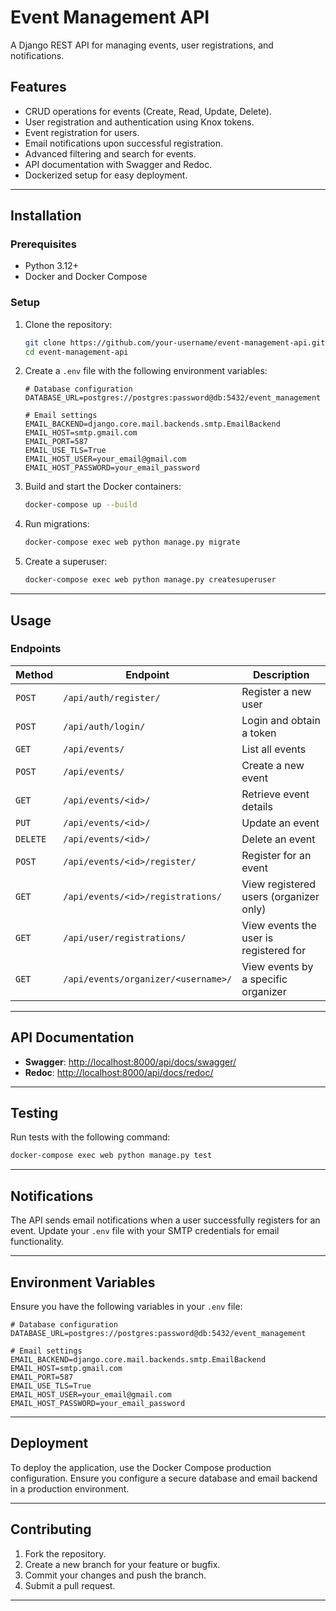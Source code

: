 
# Event Management API

A Django REST API for managing events, user registrations, and notifications.

## Features
- CRUD operations for events (Create, Read, Update, Delete).
- User registration and authentication using Knox tokens.
- Event registration for users.
- Email notifications upon successful registration.
- Advanced filtering and search for events.
- API documentation with Swagger and Redoc.
- Dockerized setup for easy deployment.

---

## Installation

### Prerequisites
- Python 3.12+
- Docker and Docker Compose

### Setup

1. Clone the repository:
   ```bash
   git clone https://github.com/your-username/event-management-api.git
   cd event-management-api
   ```

2. Create a `.env` file with the following environment variables:
   ```env
   # Database configuration
   DATABASE_URL=postgres://postgres:password@db:5432/event_management

   # Email settings
   EMAIL_BACKEND=django.core.mail.backends.smtp.EmailBackend
   EMAIL_HOST=smtp.gmail.com
   EMAIL_PORT=587
   EMAIL_USE_TLS=True
   EMAIL_HOST_USER=your_email@gmail.com
   EMAIL_HOST_PASSWORD=your_email_password
   ```

3. Build and start the Docker containers:
   ```bash
   docker-compose up --build
   ```

4. Run migrations:
   ```bash
   docker-compose exec web python manage.py migrate
   ```

5. Create a superuser:
   ```bash
   docker-compose exec web python manage.py createsuperuser
   ```

---

## Usage

### Endpoints

| Method | Endpoint                           | Description                           |
|--------|------------------------------------|---------------------------------------|
| `POST` | `/api/auth/register/`              | Register a new user                  |
| `POST` | `/api/auth/login/`                 | Login and obtain a token             |
| `GET`  | `/api/events/`                     | List all events                      |
| `POST` | `/api/events/`                     | Create a new event                   |
| `GET`  | `/api/events/<id>/`                | Retrieve event details               |
| `PUT`  | `/api/events/<id>/`                | Update an event                      |
| `DELETE` | `/api/events/<id>/`              | Delete an event                      |
| `POST` | `/api/events/<id>/register/`       | Register for an event                |
| `GET`  | `/api/events/<id>/registrations/`  | View registered users (organizer only) |
| `GET`  | `/api/user/registrations/`         | View events the user is registered for |
| `GET`  | `/api/events/organizer/<username>/` | View events by a specific organizer  |

---

## API Documentation

- **Swagger**: [http://localhost:8000/api/docs/swagger/](http://localhost:8000/api/docs/swagger/)
- **Redoc**: [http://localhost:8000/api/docs/redoc/](http://localhost:8000/api/docs/redoc/)

---

## Testing

Run tests with the following command:
```bash
docker-compose exec web python manage.py test
```

---

## Notifications

The API sends email notifications when a user successfully registers for an event. Update your `.env` file with your SMTP credentials for email functionality.

---

## Environment Variables

Ensure you have the following variables in your `.env` file:
```env
# Database configuration
DATABASE_URL=postgres://postgres:password@db:5432/event_management

# Email settings
EMAIL_BACKEND=django.core.mail.backends.smtp.EmailBackend
EMAIL_HOST=smtp.gmail.com
EMAIL_PORT=587
EMAIL_USE_TLS=True
EMAIL_HOST_USER=your_email@gmail.com
EMAIL_HOST_PASSWORD=your_email_password
```

---

## Deployment

To deploy the application, use the Docker Compose production configuration. Ensure you configure a secure database and email backend in a production environment.

---

## Contributing

1. Fork the repository.
2. Create a new branch for your feature or bugfix.
3. Commit your changes and push the branch.
4. Submit a pull request.

---

